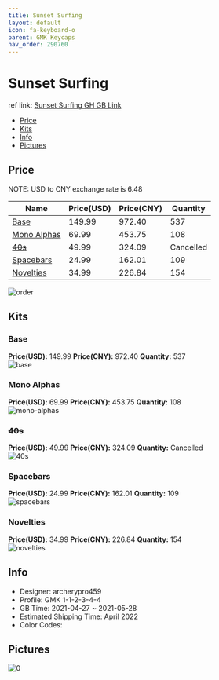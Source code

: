 ```yaml
---
title: Sunset Surfing 
layout: default
icon: fa-keyboard-o
parent: GMK Keycaps
nav_order: 290760
---
```


# Sunset Surfing 

ref link: [Sunset Surfing GH GB Link](https://geekhack.org/index.php?topic=112515.0)

* [Price](#price)
* [Kits](#kits)
* [Info](#info)
* [Pictures](#pictures)

## Price

NOTE: USD to CNY exchange rate is 6.48

| Name          | Price(USD)   |  Price(CNY) | Quantity |
| ------------- | ------------ |  ---------- | -------- |
|[Base](#base)|149.99|972.40|537|
|[Mono Alphas](#mono-alphas)|69.99|453.75|108|
|[~~40s~~](#40s)|49.99|324.09|Cancelled|
|[Spacebars](#spacebars)|24.99|162.01|109|
|[Novelties](#novelties)|34.99|226.84|154|

<img src="{{ 'assets/images/gmk-keycaps/Sunset-Surfing/order.png' | relative_url }}" alt="order" class="image featured">

## Kits
### Base  
**Price(USD):** 149.99	**Price(CNY):** 972.40	**Quantity:** 537  
<img src="{{ 'assets/images/gmk-keycaps/Sunset-Surfing/kits_pics/base.jpg' | relative_url }}" alt="base" class="image featured">

### Mono Alphas  
**Price(USD):** 69.99	**Price(CNY):** 453.75	**Quantity:** 108  
<img src="{{ 'assets/images/gmk-keycaps/Sunset-Surfing/kits_pics/mono-alphas.jpg' | relative_url }}" alt="mono-alphas" class="image featured">

### ~~40s~~  
**Price(USD):** 49.99	**Price(CNY):** 324.09	**Quantity:** Cancelled  
<img src="{{ 'assets/images/gmk-keycaps/Sunset-Surfing/kits_pics/40s.png' | relative_url }}" alt="40s" class="image featured">

### Spacebars  
**Price(USD):** 24.99	**Price(CNY):** 162.01	**Quantity:** 109  
<img src="{{ 'assets/images/gmk-keycaps/Sunset-Surfing/kits_pics/spacebars.jpg' | relative_url }}" alt="spacebars" class="image featured">

### Novelties  
**Price(USD):** 34.99	**Price(CNY):** 226.84	**Quantity:** 154  
<img src="{{ 'assets/images/gmk-keycaps/Sunset-Surfing/kits_pics/novelties.png' | relative_url }}" alt="novelties" class="image featured">

## Info
* Designer: archerypro459  
* Profile: GMK 1-1-2-3-4-4  
* GB Time: 2021-04-27 ~ 2021-05-28  
* Estimated Shipping Time: April 2022  
* Color Codes:  


## Pictures  
<img src="{{ 'assets/images/gmk-keycaps/Sunset-Surfing/rendering_pics/0.jpg' | relative_url }}" alt="0" class="image featured">
